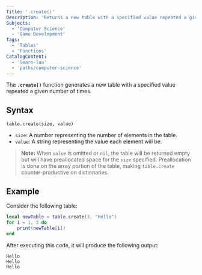 ```yaml
---
Title: '.create()'
Description: 'Returns a new table with a specified value repeated a given number of times.'
Subjects:
  - 'Computer Science'
  - 'Game Development'
Tags:
  - 'Tables'
  - 'Functions'
CatalogContent:
  - 'learn-lua'
  - 'paths/computer-science'
---
```


The **`.create()`** function generates a new table with a specified value repeated a given number of times.

## Syntax

```pseudo
table.create(size, value)
```

- `size`: A number representing the number of elements in the table.
- `value`: A string representing the value each element will be.

> **Note:** When `value` is omitted or `nil`, the table will be returned empty but will have preallocated space for the `size` specified. Preallocation is done on the array portion of the table, making `table.create` counter-productive on dictionaries.

## Example

Consider the following table:

```lua
local newTable = table.create(3, "Hello")
for i = 1, 3 do
    print(newTable[i])
end
```

After executing this code, it will produce the following output:

```shell
Hello
Hello
Hello
```
